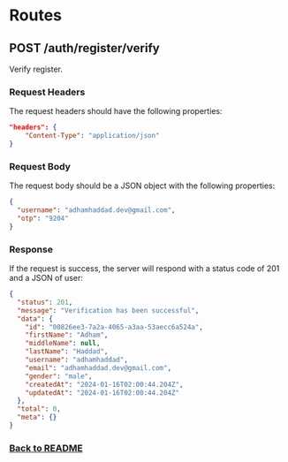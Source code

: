 # Routes

## POST /auth/register/verify

Verify register.

### Request Headers

The request headers should have the following properties:

```json
"headers": {
    "Content-Type": "application/json"
}
```

### Request Body

The request body should be a JSON object with the following properties:

```json
{
  "username": "adhamhaddad.dev@gmail.com",
  "otp": "9204"
}
```

### Response

If the request is success, the server will respond with a status code of 201 and a JSON of user:

```json
{
  "status": 201,
  "message": "Verification has been successful",
  "data": {
    "id": "00826ee3-7a2a-4065-a3aa-53aecc6a524a",
    "firstName": "Adham",
    "middleName": null,
    "lastName": "Haddad",
    "username": "adhamhaddad",
    "email": "adhamhaddad.dev@gmail.com",
    "gender": "male",
    "createdAt": "2024-01-16T02:00:44.204Z",
    "updatedAt": "2024-01-16T02:00:44.204Z"
  },
  "total": 0,
  "meta": {}
}
```

### [Back to README](/api-endponits.md#user-auth)
